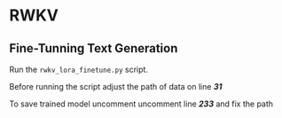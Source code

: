 # RWKV

## Fine-Tunning Text Generation

Run the `rwkv_lora_finetune.py` script.

Before running the script adjust the path of data on line ***31***

To save trained model uncomment uncomment line ***233*** and fix the path 